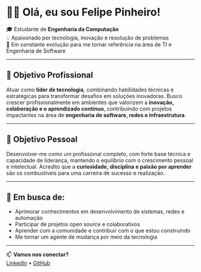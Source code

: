 # 👨‍💻 Olá, eu sou Felipe Pinheiro!

🎓 Estudante de **Engenharia da Computação**  
💡 Apaixonado por tecnologia, inovação e resolução de problemas  
🚀 Em constante evolução para me tornar referência na área de TI e Engenharia de Software

---

## 🎯 Objetivo Profissional

Atuar como **líder de tecnologia**, combinando habilidades técnicas e estratégicas para transformar desafios em soluções inovadoras. Busco crescer profissionalmente em ambientes que valorizem a **inovação, colaboração e o aprendizado contínuo**, contribuindo com projetos impactantes na área de **engenharia de software, redes e infraestrutura**.

---

## 🧭 Objetivo Pessoal

Desenvolver-me como um profissional completo, com forte base técnica e capacidade de liderança, mantendo o equilíbrio com o crescimento pessoal e intelectual. Acredito que a **curiosidade, disciplina e paixão por aprender** são os combustíveis para uma carreira de sucesso e realização.

---

## 🚀 Em busca de:

- Aprimorar conhecimentos em desenvolvimento de sistemas, redes e automação
- Participar de projetos open source e colaborativos
- Aprender com a comunidade e contribuir com o que estou construindo
- Me tornar um agente de mudança por meio da tecnologia

---

📫 **Vamos nos conectar?**  
[LinkedIn](www.linkedin.com/in/felipe-pnogueira) • [GitHub](https://github.com/pinusn) 

